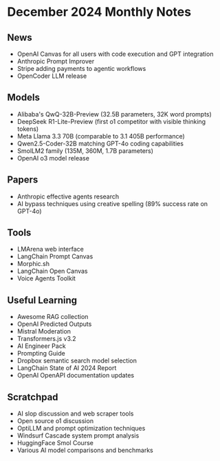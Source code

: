# December 2024 Monthly Notes

## News
- OpenAI Canvas for all users with code execution and GPT integration
- Anthropic Prompt Improver
- Stripe adding payments to agentic workflows
- OpenCoder LLM release

## Models
- Alibaba's QwQ-32B-Preview (32.5B parameters, 32K word prompts)
- DeepSeek R1-Lite-Preview (first o1 competitor with visible thinking tokens)
- Meta Llama 3.3 70B (comparable to 3.1 405B performance)
- Qwen2.5-Coder-32B matching GPT-4o coding capabilities
- SmolLM2 family (135M, 360M, 1.7B parameters)
- OpenAI o3 model release

## Papers
- Anthropic effective agents research
- AI bypass techniques using creative spelling (89% success rate on GPT-4o)

## Tools
- LMArena web interface
- LangChain Prompt Canvas
- Morphic.sh
- LangChain Open Canvas
- Voice Agents Toolkit

## Useful Learning
- Awesome RAG collection
- OpenAI Predicted Outputs
- Mistral Moderation
- Transformers.js v3.2
- AI Engineer Pack
- Prompting Guide
- Dropbox semantic search model selection
- LangChain State of AI 2024 Report
- OpenAI OpenAPI documentation updates

## Scratchpad
- AI slop discussion and web scraper tools
- Open source o1 discussion
- OptiLLM and prompt optimization techniques
- Windsurf Cascade system prompt analysis
- HuggingFace Smol Course
- Various AI model comparisons and benchmarks